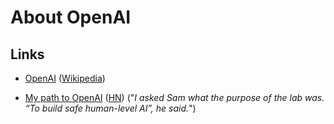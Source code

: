 # About OpenAI

## Links

* [OpenAI](https://www.openai.com/) ([Wikipedia](https://en.wikipedia.org/wiki/OpenAI))

* [My path to OpenAI](https://blog.gregbrockman.com/my-path-to-openai)
  ([HN](https://news.ycombinator.com/item?id=11621116)) ("*I asked Sam
  what the purpose of the lab was. “To build safe human-level AI”, he
  said.*")

